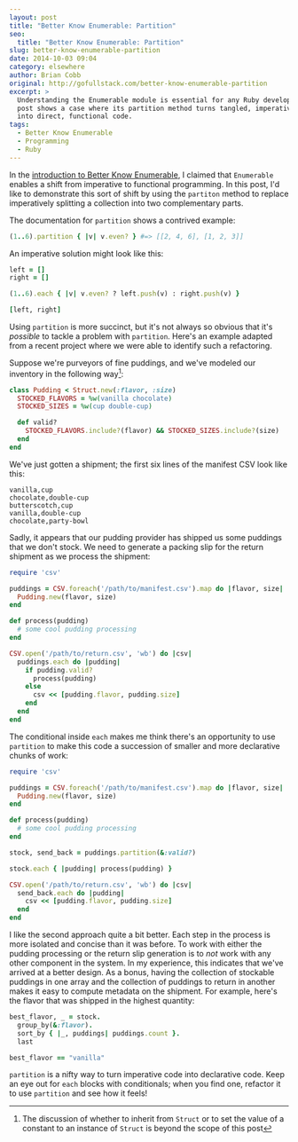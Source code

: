 ```yaml
---
layout: post
title: "Better Know Enumerable: Partition"
seo:
  title: "Better Know Enumerable: Partition"
slug: better-know-enumerable-partition
date: 2014-10-03 09:04
category: elsewhere
author: Brian Cobb
original: http://gofullstack.com/better-know-enumerable-partition
excerpt: >
  Understanding the Enumerable module is essential for any Ruby developer. This
  post shows a case where its partition method turns tangled, imperative code
  into direct, functional code.
tags:
  - Better Know Enumerable
  - Programming
  - Ruby
---
```


In the [introduction to Better Know Enumerable](/better-know-enumerable-introduction), I claimed that `Enumerable` enables a shift from imperative to functional programming.
In this post, I'd like to demonstrate this sort of shift by using the `partiton` method to replace imperatively splitting a collection into two complementary parts.

The documentation for `partition` shows a contrived example:

```ruby
(1..6).partition { |v| v.even? } #=> [[2, 4, 6], [1, 2, 3]]
```

An imperative solution might look like this:

```ruby
left = []
right = []

(1..6).each { |v| v.even? ? left.push(v) : right.push(v) }

[left, right]
```

Using `partition` is more succinct, but it's not always so obvious that it's _possible_ to tackle a problem with `partition`.
Here's an example adapted from a recent project where we were able to identify such a refactoring.

Suppose we're purveyors of fine puddings, and we've modeled our inventory in the following way[^1]:

```ruby
class Pudding < Struct.new(:flavor, :size)
  STOCKED_FLAVORS = %w(vanilla chocolate)
  STOCKED_SIZES = %w(cup double-cup)

  def valid?
    STOCKED_FLAVORS.include?(flavor) && STOCKED_SIZES.include?(size)
  end
end
```

We've just gotten a shipment; the first six lines of the manifest CSV look like this:

```
vanilla,cup
chocolate,double-cup
butterscotch,cup
vanilla,double-cup
chocolate,party-bowl
```

Sadly, it appears that our pudding provider has shipped us some puddings that we don't stock.
We need to generate a packing slip for the return shipment as we process the shipment:

```ruby
require 'csv'

puddings = CSV.foreach('/path/to/manifest.csv').map do |flavor, size|
  Pudding.new(flavor, size)
end

def process(pudding)
  # some cool pudding processing
end

CSV.open('/path/to/return.csv', 'wb') do |csv|
  puddings.each do |pudding|
    if pudding.valid?
      process(pudding)
    else
      csv << [pudding.flavor, pudding.size]
    end
  end
end
```

The conditional inside `each` makes me think there's an opportunity to use `partition` to make this code a succession of smaller and more declarative chunks of work:

```ruby
require 'csv'

puddings = CSV.foreach('/path/to/manifest.csv').map do |flavor, size|
  Pudding.new(flavor, size)
end

def process(pudding)
  # some cool pudding processing
end

stock, send_back = puddings.partition(&:valid?)

stock.each { |pudding| process(pudding) }

CSV.open('/path/to/return.csv', 'wb') do |csv|
  send_back.each do |pudding|
    csv << [pudding.flavor, pudding.size]
  end
end
```

I like the second approach quite a bit better.
Each step in the process is more isolated and concise than it was before.
To work with either the pudding processing or the return slip generation is to _not_ work with any other component in the system.
In my experience, this indicates that we've arrived at a better design.
As a bonus, having the collection of stockable puddings in one array and the collection of puddings to return in another makes it easy to compute metadata on the shipment. For example, here's the flavor that was shipped in the highest quantity:

```ruby
best_flavor, _ = stock.
  group_by(&:flavor).
  sort_by { |_, puddings| puddings.count }.
  last

best_flavor == "vanilla"
```

`partition` is a nifty way to turn imperative code into declarative code.
Keep an eye out for `each` blocks with conditionals; when you find one, refactor it to use `partition` and see how it feels!

[^1]: The discussion of whether to inherit from `Struct` or to set the value of a constant to an instance of `Struct` is beyond the scope of this post
